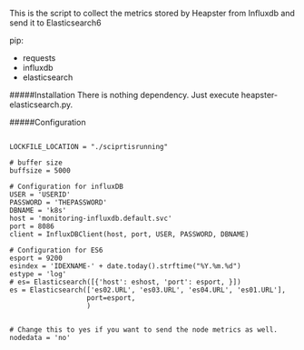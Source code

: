 This is the script to collect the metrics stored by Heapster from Influxdb and send it to Elasticsearch6

pip:
- requests
- influxdb
- elasticsearch

#####Installation
There is nothing dependency.
Just execute heapster-elasticsearch.py.

#####Configuration

```

LOCKFILE_LOCATION = "./sciprtisrunning"

# buffer size
buffsize = 5000

# Configuration for influxDB
USER = 'USERID'
PASSWORD = 'THEPASSWORD'
DBNAME = 'k8s'
host = 'monitoring-influxdb.default.svc'
port = 8086
client = InfluxDBClient(host, port, USER, PASSWORD, DBNAME)

# Configuration for ES6
esport = 9200
esindex = 'IDEXNAME-' + date.today().strftime("%Y.%m.%d")
estype = 'log'
# es= Elasticsearch([{'host': eshost, 'port': esport, }])
es = Elasticsearch(['es02.URL', 'es03.URL', 'es04.URL', 'es01.URL'],
                   port=esport,
                   )


# Change this to yes if you want to send the node metrics as well.
nodedata = 'no'



```
